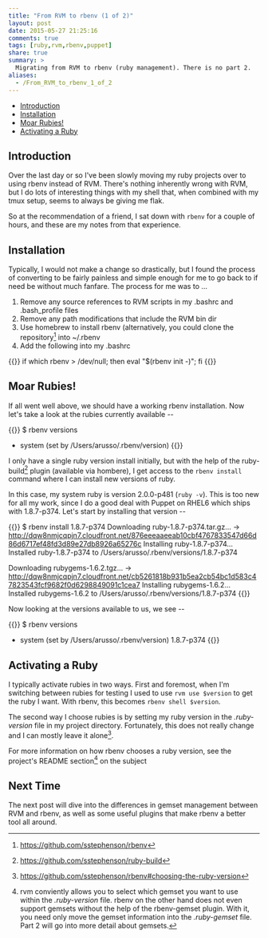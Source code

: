 ```yaml
---
title: "From RVM to rbenv (1 of 2)"
layout: post
date: 2015-05-27 21:25:16
comments: true
tags: [ruby,rvm,rbenv,puppet]
share: true
summary: >
  Migrating from RVM to rbenv (ruby management). There is no part 2.
aliases:
  - /From_RVM_to_rbenv_1_of_2
---
```


* [Introduction](#introduction)
* [Installation](#installation)
* [Moar Rubies!](#moar-rubies)
* [Activating a Ruby](#activating-a-ruby)

## Introduction

Over the last day or so I've been slowly moving my ruby projects over to using rbenv instead of RVM. There's nothing inherently wrong with RVM, but I do lots of interesting things with my shell that, when combined with my tmux setup, seems to always be giving me flak.

So at the recommendation of a friend, I sat down with `rbenv` for a couple of hours, and these are my notes from that experience.

## Installation

Typically, I would not make a change so drastically, but I found the process of converting to be fairly painless and simple enough for me to go back to if need be without much fanfare. The process for me was to ...

  1. Remove any source references to RVM scripts in my .bashrc and .bash\_profile files
  2. Remove any path modifications that include the RVM bin dir
  3. Use homebrew to install rbenv (alternatively, you could clone the repository[^1] into ~/.rbenv 
  4. Add the following into my .bashrc

{{<codeWide language="shell" line-numbers="false">}}
if which rbenv > /dev/null; then eval "$(rbenv init -)"; fi
{{</codeWide>}}

## Moar Rubies!

If all went well above, we should have a working rbenv installation. Now let's take a look at the rubies currently available --

{{<codeWide language="shell" line-numbers="false">}}
$ rbenv versions
* system (set by /Users/arusso/.rbenv/version)
{{</codeWide>}}

I only have a single ruby version install initially, but with the help of the ruby-build[^2] plugin (available via hombere), I get access to the `rbenv install` command where I can install new versions of ruby.

In this case, my system ruby is version 2.0.0-p481 (`ruby -v`). This is too new for all my work, since I do a good deal with Puppet on RHEL6 which ships with 1.8.7-p374. Let's start by installing that version --

{{<codeWide language="shell" line-numbers="false">}}
$ rbenv install 1.8.7-p374
Downloading ruby-1.8.7-p374.tar.gz...
-> http://dqw8nmjcqpjn7.cloudfront.net/876eeeaaeeab10cbf4767833547d66d86d6717ef48fd3d89e27db8926a65276c
Installing ruby-1.8.7-p374...
Installed ruby-1.8.7-p374 to /Users/arusso/.rbenv/versions/1.8.7-p374

Downloading rubygems-1.6.2.tgz...
-> http://dqw8nmjcqpjn7.cloudfront.net/cb5261818b931b5ea2cb54bc1d583c47823543fcf9682f0d6298849091c1cea7
Installing rubygems-1.6.2...
Installed rubygems-1.6.2 to /Users/arusso/.rbenv/versions/1.8.7-p374
{{</codeWide>}}

Now looking at the versions available to us, we see --

{{<codeWide language="shell" line-numbers="false">}}
$ rbenv versions
* system (set by /Users/arusso/.rbenv/version)
  1.8.7-p374
{{</codeWide>}}

## Activating a Ruby

I typically activate rubies in two ways. First and foremost, when I'm switching between rubies for testing I used to use `rvm use $version` to get the ruby I want. With rbenv, this becomes `rbenv shell $version`.

The second way I choose rubies is by setting my ruby version in the _.ruby-version_ file in my project directory. Fortunately, this does not really change and I can mostly leave it alone[^3].

For more information on how rbenv chooses a ruby version, see the project's README section[^4] on the subject

## Next Time

The next post will dive into the differences in gemset management between RVM and rbenv, as well as some useful plugins that make rbenv a better tool all around.

[^1]: https://github.com/sstephenson/rbenv
[^2]: https://github.com/sstephenson/ruby-build
[^3]: https://github.com/sstephenson/rbenv#choosing-the-ruby-version
[^4]: rvm conviently allows you to select which gemset you want to use within the _.ruby-version_ file. rbenv on the other hand does not even support gemsets without the help of the rbenv-gemset[^5] plugin. With it, you need only move the gemset information into the _.ruby-gemset_ file. Part 2 will go into more detail about gemsets.
[^5]: https://github.com/jf/rbenv-gemset
